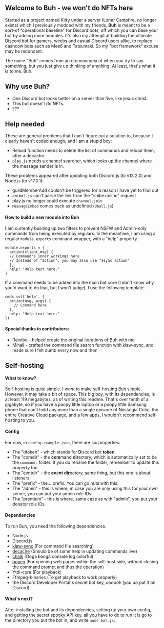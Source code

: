 ## __**Welcome to Buh - we won't do NFTs here**__
Started as a project named Kitty under a server (Loner Campfire, no longer exists) which I previously modded with my friends, **Buh** is meant to be a sort-of "operational baseline" for Discord bots, off which you can base your bot by adding more modules. It's also my attempt at building the ultimate Discord bot for gamers, weebs and casual Discord users alike, to replace cashcow bots such as Mee6 and Tatsumaki. So my "bot framework" excuse may be redundant.

The name "Buh" comes from an otonomapeia of when you try to say something, but you just give up thinking of anything. At least, that's what it is to me. Buh.

## **Why use Buh?**
- One Discord bot looks better on a server than five, like jesus christ.
- This bot doesn't do NFTs.
- ???

## **Help needed**
These are general problems that I can't figure out a solution to, because I clearly haven't coded enough, and I am a stupid boy:
- Reload function needs to delete the list of commands and reload them, after a decache.
- ``play.js`` needs a channel searcher, which looks up the channel where the message sender is in.

These problems appeared after updating both Discord.js (to v13.2.0) and Node.js (to v17.0.1):
- guildMemberAdd couldn't be triggered for a reason I have yet to find out
- ``animal.js`` can't parse the link from the "shibe.online" request
- play.js no longer could execute ``channel.join``
- ``MessageEmbed`` comes back as undefined (``8ball.js``)

#### How to build a new module into Buh
I am currently building up two filters to prevent NSFW and Admin-only commands from being executed by regulars. In the meantime, I am using a regular ``module.exports`` command wrapper, with a "help" property.
```
module.exports = {
  action(client,msg) {
  // Command's inner workings here
  // Instead of "action", you may also use "async action"
  },
  help: "Help text here."
}
```
If a command needs to be added into the main bot core (I don't know why you'd want to do that, but I won't judge), I use the following template:
```
cmds.set('help', {
  action(msg, args) {
    // Command here
  },
  help: "Help text here."
})
```
#### Special thanks to contributors:
- Ratvibe - helped create the original iterations of Buh with me
- Mihail - crafted the command file search function with klaw-sync, and made sure I felt dumb every now and then

## **Self-hosting**
#### What to know?
Self-hosting is quite simple. I *want* to make self-hosting Buh simple. However, it may take a bit of space. This big boy, with its dependencies, is at least 119 megabytes, as of writing this readme. That's over tenth of a gigabyte, so if you have a poopy little laptop or a poopy little Samsung phone that can't hold any more than a single episode of Nostalgia Critic, the entire Creative Cloud package, and a few apps, I wouldn't recommend self-hosting to you.
#### Config
For now, in ``config.example.json``, there are six properties:
* The "dtoken" - which stands for **D**iscord bot **token**
* The "comdir" - the **com**mand **dir**ectory, which is automatically set to be the ``commands`` folder. If you do rename the folder, remember to update this property too.
* The "evntdir" - the **ev**e**nt** **dir**ectory, same thing, but this one is about listeners.
* The "prefix" - the... prefix. You can go nuts with this.
* The "admin" - this is where, in case you are only using this for your own server, you can put your admin role IDs.
* The "premium" - this is where, same case as with "admin", you put your donator role IDs.

#### Dependencies
To run Buh, you need the following dependencies.
- Node.js
- Discord.js
- [klaw-sync](https://www.npmjs.com/package/klaw-sync) (For command file searching)
- [decache](https://www.npmjs.com/package/decache) (Should be of some help in updating commands live)
- [chalk](https://www.npmjs.com/package/chalk) (Ooga booga console log colorful)
- [bopen](https://www.npmjs.com/package/bopen) (For opening web pages within the self-host side, *without* closing the command prompt and thus the operation)
- Ytdl-core (For playback)
- Ffmpeg-binaries (To get playback to work properly)
- the Discord Developer Portal's secret bot key, oooooh (you *do* put it on Discord)

#### What's next?
After installing the bot and its dependencies, setting up your own config, and getting the secret spooky API key, all you have to do to run it is go to the directory you put the bot in, and write ``node bot.js``.
